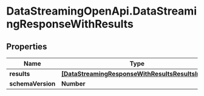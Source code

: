 # DataStreamingOpenApi.DataStreamingResponseWithResults

## Properties

Name | Type | Description | Notes
------------ | ------------- | ------------- | -------------
**results** | [**[DataStreamingResponseWithResultsResultsInner]**](DataStreamingResponseWithResultsResultsInner.md) |  | [optional] 
**schemaVersion** | **Number** |  | [optional] 


